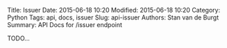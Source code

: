 Title: Issuer
Date: 2015-06-18 10:20
Modified: 2015-06-18 10:20
Category: Python
Tags: api, docs, issuer
Slug: api-issuer
Authors: Stan van de Burgt
Summary: API Docs for /issuer endpoint

TODO...